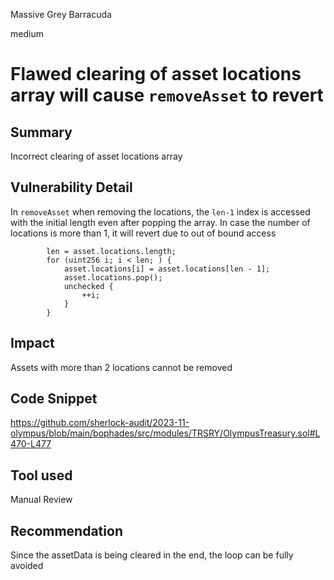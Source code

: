 Massive Grey Barracuda

medium

# Flawed clearing of asset locations array will cause `removeAsset` to revert

## Summary
Incorrect clearing of asset locations array

## Vulnerability Detail
In `removeAsset` when removing the locations, the `len-1` index is accessed with the initial length even after popping the array. In case the number of locations is more than 1, it will revert due to out of bound access
```solidity
        len = asset.locations.length;
        for (uint256 i; i < len; ) {
            asset.locations[i] = asset.locations[len - 1];
            asset.locations.pop();
            unchecked {
                ++i;
            }
        }
```

## Impact
Assets with more than 2 locations cannot be removed

## Code Snippet
https://github.com/sherlock-audit/2023-11-olympus/blob/main/bophades/src/modules/TRSRY/OlympusTreasury.sol#L470-L477

## Tool used

Manual Review

## Recommendation
Since the assetData is being cleared in the end, the loop can be fully avoided
